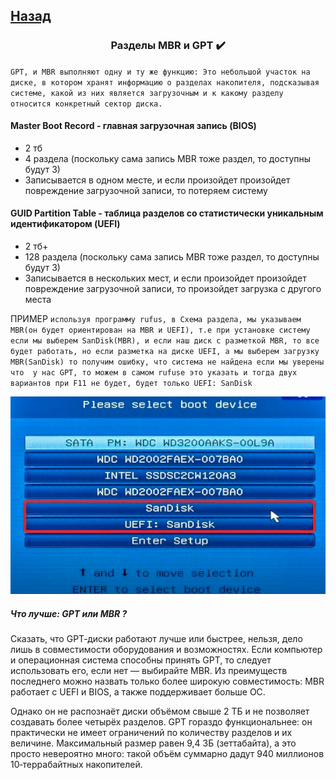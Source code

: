 ## [Назад](../FileSystem/fs.md)

### <center>Разделы MBR и GPT ✔️</center>
`GPT, и MBR выполняют одну и ту же функцию: Это небольшой участок на диске, в котором хранят информацию о разделах накопителя, подсказывая системе, какой из них является загрузочным и к какому разделу относится конкретный сектор диска.`

#### Master Boot Record  - главная загрузочная запись (BIOS)
- 2 тб
- 4 раздела (поскольку сама запись MBR тоже раздел, то доступны будут 3)
- Записывается в одном месте, и если произойдет произойдет повреждение загрузочной записи, то потеряем систему

#### GUID Partition Table - таблица разделов со статистически уникальным идентификатором (UEFI)
- 2 тб+
- 128 раздела (поскольку сама запись MBR тоже раздел, то доступны будут 3)
- Записывается в нескольких мест, и если произойдет произойдет повреждение загрузочной записи, то произойдет загрузка с другого места

ПРИМЕР
`используя программу rufus, в Схема раздела,
мы указываем MBR(он будет ориентирован на MBR и UEFI),
т.е при установке систему если мы выберем SanDisk(MBR), и если наш диск с разметкой MBR, то все будет работать, но если разметка на диске UEFI, а мы выберем загрузку MBR(SanDisk) то получим ошибку, что система не найдена
если мы уверены что  у нас GPT, то можем в самом rufuse это указать и тогда двух вариантов при F11 не будет, будет только UEFI: SanDisk`

![img.png](../../../Img/flash.png)

##### Что лучше: GPT или MBR ?
Сказать, что GPT‑диски работают лучше или быстрее, нельзя, дело лишь в совместимости оборудования и возможностях.
Если компьютер и операционная система способны принять GPT, то следует использовать его, если нет — выбирайте MBR.
Из преимуществ последнего можно назвать только более широкую совместимость: 
MBR работает с UEFI и BIOS, а также поддерживает больше ОС.

Однако он не распознаёт диски объёмом свыше 2 ТБ и не позволяет создавать более четырёх разделов.
GPT гораздо функциональнее: он практически не имеет ограничений по количеству разделов и их величине.
Максимальный размер равен 9,4 ЗБ (зеттабайта), а это просто невероятно много: такой объём суммарно дадут 940 миллионов 10‑террабайтных накопителей.
